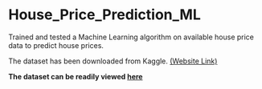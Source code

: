 # House_Price_Prediction_ML
<p>Trained and tested a Machine Learning algorithm on available house price data to predict house prices.</p>
<p>The dataset has been downloaded from Kaggle. <a href="https://www.kaggle.com/datasets/camnugent/california-housing-prices">(Website Link)</a></p>
<p><b>The dataset can be readily viewed <a href="House Price Prediction using ML/housing.csv">here</a></b></p>
